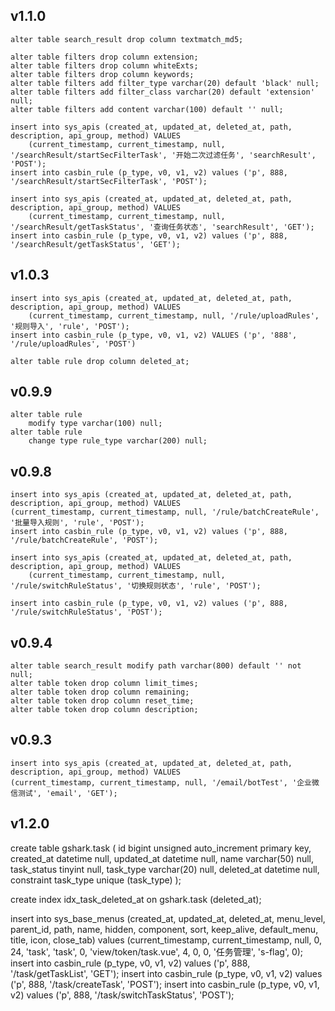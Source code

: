 ## v1.1.0

```
alter table search_result drop column textmatch_md5;

alter table filters drop column extension;
alter table filters drop column whiteExts;
alter table filters drop column keywords;
alter table filters add filter_type varchar(20) default 'black' null;
alter table filters add filter_class varchar(20) default 'extension' null;
alter table filters add content varchar(100) default '' null;

insert into sys_apis (created_at, updated_at, deleted_at, path, description, api_group, method) VALUES
    (current_timestamp, current_timestamp, null, '/searchResult/startSecFilterTask', '开始二次过滤任务', 'searchResult', 'POST');
insert into casbin_rule (p_type, v0, v1, v2) values ('p', 888, '/searchResult/startSecFilterTask', 'POST');

insert into sys_apis (created_at, updated_at, deleted_at, path, description, api_group, method) VALUES
    (current_timestamp, current_timestamp, null, '/searchResult/getTaskStatus', '查询任务状态', 'searchResult', 'GET');
insert into casbin_rule (p_type, v0, v1, v2) values ('p', 888, '/searchResult/getTaskStatus', 'GET');
```

## v1.0.3

```
insert into sys_apis (created_at, updated_at, deleted_at, path, description, api_group, method) VALUES
    (current_timestamp, current_timestamp, null, '/rule/uploadRules', '规则导入', 'rule', 'POST');
insert into casbin_rule (p_type, v0, v1, v2) VALUES ('p', '888', '/rule/uploadRules', 'POST')

alter table rule drop column deleted_at;
```

## v0.9.9

```
alter table rule
    modify type varchar(100) null;
alter table rule
    change type rule_type varchar(200) null;
```

## v0.9.8

```
insert into sys_apis (created_at, updated_at, deleted_at, path, description, api_group, method) VALUES
(current_timestamp, current_timestamp, null, '/rule/batchCreateRule', '批量导入规则', 'rule', 'POST');
insert into casbin_rule (p_type, v0, v1, v2) values ('p', 888, '/rule/batchCreateRule', 'POST');
```

```
insert into sys_apis (created_at, updated_at, deleted_at, path, description, api_group, method) VALUES
    (current_timestamp, current_timestamp, null, '/rule/switchRuleStatus', '切换规则状态', 'rule', 'POST');

insert into casbin_rule (p_type, v0, v1, v2) values ('p', 888, '/rule/switchRuleStatus', 'POST');
```

## v0.9.4
```
alter table search_result modify path varchar(800) default '' not null;
alter table token drop column limit_times;
alter table token drop column remaining;
alter table token drop column reset_time;
alter table token drop column description;
```

## v0.9.3

```
insert into sys_apis (created_at, updated_at, deleted_at, path, description, api_group, method) VALUES 
(current_timestamp, current_timestamp, null, '/email/botTest', '企业微信测试', 'email', 'GET');
```

## v1.2.0
create table gshark.task
(
id          bigint unsigned auto_increment
primary key,
created_at  datetime    null,
updated_at  datetime    null,
name        varchar(50) null,
task_status tinyint     null,
task_type   varchar(20) null,
deleted_at  datetime    null,
constraint task_type
unique (task_type)
);

create index idx_task_deleted_at
on gshark.task (deleted_at);

insert into sys_base_menus (created_at, updated_at, deleted_at, menu_level, parent_id, path, name, hidden, component, sort, keep_alive, default_menu, title, icon, close_tab)
values (current_timestamp, current_timestamp, null, 0, 24, 'task', 'task', 0, 'view/token/task.vue', 4, 0, 0, '任务管理', 's-flag', 0);
insert into casbin_rule (p_type, v0, v1, v2) values ('p', 888, '/task/getTaskList', 'GET');
insert into casbin_rule (p_type, v0, v1, v2) values ('p', 888, '/task/createTask', 'POST');
insert into casbin_rule (p_type, v0, v1, v2) values ('p', 888, '/task/switchTaskStatus', 'POST');







